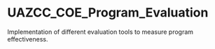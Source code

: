 # UAZCC_COE_Program_Evaluation


Implementation of different evaluation tools to measure program effectiveness.
